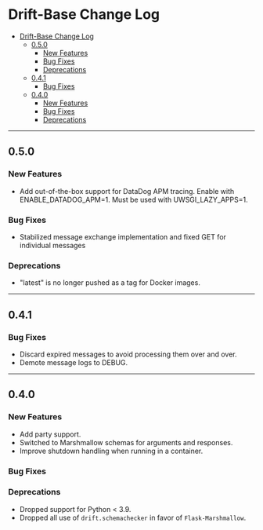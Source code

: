 # Drift-Base Change Log

- [Drift-Base Change Log](#drift-base-change-log)
  - [0.5.0](#050)
    - [New Features](#new-features)
    - [Bug Fixes](#bug-fixes)
    - [Deprecations](#deprecations)
  - [0.4.1](#041)
    - [Bug Fixes](#bug-fixes-1)
  - [0.4.0](#040)
    - [New Features](#new-features-1)
    - [Bug Fixes](#bug-fixes-2)
    - [Deprecations](#deprecations-1)

---
## 0.5.0

### New Features

- Add out-of-the-box support for DataDog APM tracing. Enable with ENABLE_DATADOG_APM=1. Must be used with UWSGI_LAZY_APPS=1.

### Bug Fixes

- Stabilized message exchange implementation and fixed GET for individual messages

### Deprecations

- "latest" is no longer pushed as a tag for Docker images.

---
## 0.4.1

### Bug Fixes

- Discard expired messages to avoid processing them over and over.
- Demote message logs to DEBUG.

---
## 0.4.0

### New Features

- Add party support.
- Switched to Marshmallow schemas for arguments and responses.
- Improve shutdown handling when running in a container.

### Bug Fixes

### Deprecations

- Dropped support for Python < 3.9.
- Dropped all use of `drift.schemachecker` in favor of `Flask-Marshmallow`.
